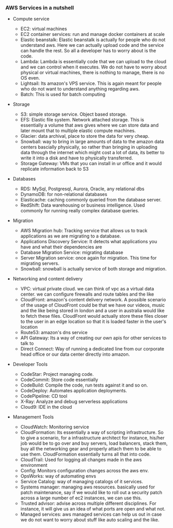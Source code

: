 ### AWS Services in a nutshell

- Compute service
    - EC2: virtual machines
    - EC2 container services: run and manage docker containers at scale
    - Elastic beanstalk: Elastic beanstalk is actually for people who do not understand aws. Here we can actually upload code and the service can handle the rest. So all a developer has to worry about is the code.
    - Lambda: Lambda is essentially code that we can upload to the cloud and we can control when it executes. We do not have to worry about physical or virtual machines, there is nothing to manage, there is no OS even.
    - Lightsail: Its amazon's VPS service. This is again meant for people who do not want to understand anything regarding aws. 
    - Batch: This is used for batch computing

- Storage
    - S3: simple storage service. Object based storage.
    - EFS: Elastic file system. Network attached storage. This is essentially a volume that aws gives where we can store data and later mount that to multiple elastic compute machines.
    - Glacier: data archival, place to store the data for very cheap.
    - Snowball: way to bring in large amounts of data to the amazon data centers bascially physically, so rather than bringing in uploading data through the internet which might cost a lot of data, its better to write it into a disk and have to physically transferred. 
    - Storage Gateway: VMs that you can install in ur office and it would replicate information back to S3
   
- Databases
    - RDS: MySql, Postgresql, Aurora, Oracle, any relational dbs
    - DynamoDB: for non-relational databases
    - Elasticache: caching commonly queried from the database server. 
    - RedShift: Data warehousing or business intelligence. Used commonly for running really complex database queries.

- Migration
    - AWS Migration hub: Tracking service that allows us to track applications as we are migrating to a database.
    - Applications Discovery Service: It detects what applications you have and what their dependencies are
    - Database Migration Service: migrating database
    - Server Migration service: once again for migration. This time for migrating servers.
    - Snowball: snowball is actually service of both storage and migration.

- Networking and content delivery
    - VPC: virtual private cloud. we can think of vpc as a virtual data center. we can configure firewalls and route tables and the like
    - CloudFront: amazon's content delivery network. A possible scenario of the usage of CloudFront could be that we have our videos, music and the like being stored in london and a user in australia would like to fetch these files. CloudFront would actually store these files closer to the user in an edge location so that it is loaded faster in the user's location
    - Route53: amazon's dns service
    - API Gateway: Its a way of creating our own apis for other services to talk to
    - Direct Connect: Way of running a dedicated line from our corporate head office or our data center directly into amazon. 

- Developer Tools
    - CodeStar: Project managing code.
    - CodeCommit: Store code essentially
    - CodeBuild: Compile the code, run tests against it and so on.
    - CodeDeploy: Automates application deployments.
    - CodePipeline: CD tool
    - X-Ray: Analyze and debug serverless applications
    - Cloud9: IDE in the cloud

- Management Tools
    - CloudWatch: Monitoring service
    - CloudFormation: Its essentially a way of scripting infrastructure. So to give a scenario, for a infrastructure architect for instance, his/her job would be to go over and buy servers, load balancers, stack them, buy all the networking gear and properly attach them to be able to use them. CloudFormation essentially turns all that into code. 
    - CloudTrail: Used for logging all changes made in the aws environment 
    - Config: Monitors configuration changes across the aws env.
    - OpsWorks: way of automating envs
    - Service Catalog: way of managing catalogs of it services.
    - Systems manager: managing aws resources. basically used for patch maintenance, say if we would like to roll out a security patch across a large number of ec2 instances, we can use this.
    - Trusted advisor: advise across multiple different disciplines. For instance, it will give us an idea of what ports are open and what not. 
    - Managed services: aws managed services can help us out in case we do not want to worry about stuff like auto scaling and the like.
